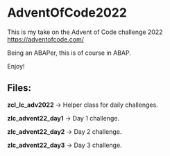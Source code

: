 # AdventOfCode2022
This is my take on the Advent of Code challenge 2022 https://adventofcode.com/

Being an ABAPer, this is of course in ABAP.

Enjoy!



## Files:
**zcl_lc_adv2022** -> Helper class for daily challenges.

**zlc_advent22_day1** -> Day 1 challenge.

**zlc_advent22_day2** -> Day 2 challenge.

**zlc_advent22_day3** -> Day 3 challenge.
